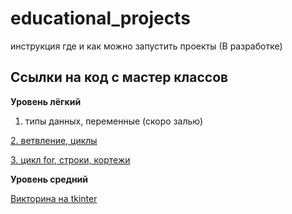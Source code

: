 # educational_projects

инструкция где и как можно запустить проекты (В разработке)


## Ссылки на код с мастер классов

**Уровень лёгкий**

1. типы данных, переменные (скоро залью)

  [2. ветвление, циклы](https://github.com/monaxovdulov/LearnPython/tree/main/edu_projects/easy/2.%20Control%20Structures)

  [3. цикл for, строки, кортежи](https://github.com/monaxovdulov/LearnPython/tree/main/edu_projects/easy/2.%20Control%20Structures)

**Уровень средний**

[Викторина на tkinter](https://github.com/monaxovdulov/quize_tk/blob/main/main.py "Средний уровень")






